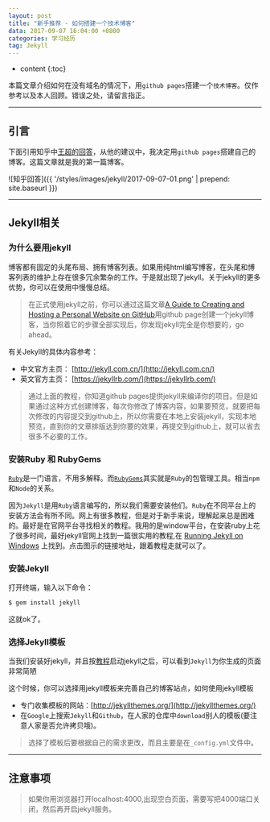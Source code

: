 ```yaml
---
layout: post
title: "新手推荐 - 如何搭建一个技术博客"
data: 2017-09-07 16:04:00 +0800
categories: 学习经历
tag: Jekyll
---
```

* content
{:toc}


本篇文章介绍如何在没有域名的情况下，用`github pages`搭建一个`技术博客`。仅作参考以及本人回顾。错误之处，请留言指正。

<!-- more -->

---------------

## 引言

下面引用知乎中[王超的回答](https://www.zhihu.com/question/19907364)，从他的建议中，我决定用`github pages`搭建自己的博客。这篇文章就是我的第一篇博客。

![知乎回答]({{ '/styles/images/jekyll/2017-09-07-01.png' | prepend: site.baseurl }})

---------------

## Jekyll相关

### 为什么要用jekyll

博客都有固定的头尾布局、拥有博客列表。如果用纯html编写博客，在头尾和博客列表的维护上存在很多冗余繁杂的工作。于是就出现了jekyll。关于jekyll的更多优势，你可以在使用中慢慢总结。

>在正式使用jekyll之前，你可以通过这篇文章[A Guide to Creating and Hosting a Personal Website on GitHub](http://jmcglone.com/guides/github-pages/)用github page创建一个jekyll博客，当你照着它的步骤全部实现后，你发现jekyll完全是你想要的，go ahead。

有关Jekyll的具体内容参考：

+ 中文官方主页： [http://jekyll.com.cn/](http://jekyll.com.cn/)
+ 英文官方主页： [https://jekyllrb.com/](https://jekyllrb.com/)

>通过上面的教程，你知道github pages提供jekyll来编译你的项目。但是如果通过这种方式创建博客，每次你修改了博客内容，如果要预览，就要把每次修改的内容提交到github上，所以你需要在本地上安装jekyll，实现本地预览，直到你的文章排版达到你要的效果，再提交到github上，就可以省去很多不必要的工作。


### 安装Ruby 和 RubyGems

[`Ruby`](http://www.ruby-lang.org/zh_cn/downloads/)是一门语言，不用多解释。而[`RubyGems`](https://rubygems.org/pages/download)其实就是`Ruby`的包管理工具。相当`npm`和`Node`的关系。

因为`Jekyll`是用`Ruby`语言编写的，所以我们需要安装他们。`Ruby`在不同平台上的安装方法会有所不同。网上有很多教程，但是对于新手来说，理解起来总是困难的。最好是在官网平台寻找相关的教程。我用的是window平台，在安装ruby上花了很多时间，最好jekyll官网上找到一篇很实用的教程,在 [Running Jekyll on Windows](http://jekyllrb.com/docs/windows/#installation) 上找到。点击图示的链接地址，跟着教程走就可以了。


### 安装Jekyll

打开终端，输入以下命令：

```ruby
$ gem install jekyll
```

这就ok了。

### 选择Jekyll模板

当我们安装好jekyll，并且按[教程](http://jekyll.com.cn/docs/quickstart/)启动jekyll之后，可以看到`Jekyll`为你生成的页面非常简陋

这个时候，你可以选择用jekyll模板来完善自己的博客站点，如何使用jekyll模板

+ 专门收集模板的网站：[http://jekyllthemes.org/](http://jekyllthemes.org/)
+ 在`Google`上搜索`Jekyll`和`Github`，在人家的仓库中`download`别人的模板(要注意人家是否允许拷贝哦)。

>选择了模板后要根据自己的需求更改，而且主要是在`_config.yml`文件中。

---------------
## 注意事项
>如果你用浏览器打开localhost:4000,出现空白页面，需要写把4000端口关闭，然后再开启jekyll服务。
